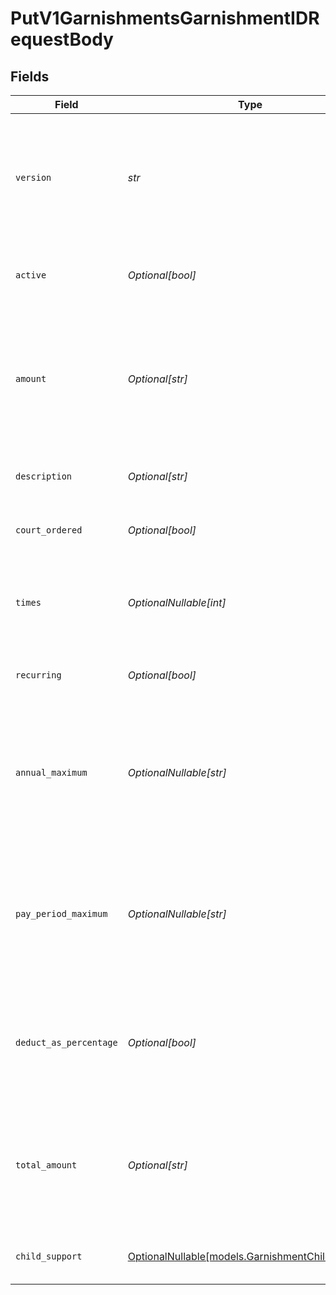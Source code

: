 # PutV1GarnishmentsGarnishmentIDRequestBody


## Fields

| Field                                                                                                                                                                         | Type                                                                                                                                                                          | Required                                                                                                                                                                      | Description                                                                                                                                                                   |
| ----------------------------------------------------------------------------------------------------------------------------------------------------------------------------- | ----------------------------------------------------------------------------------------------------------------------------------------------------------------------------- | ----------------------------------------------------------------------------------------------------------------------------------------------------------------------------- | ----------------------------------------------------------------------------------------------------------------------------------------------------------------------------- |
| `version`                                                                                                                                                                     | *str*                                                                                                                                                                         | :heavy_check_mark:                                                                                                                                                            | The current version of the object. See the [versioning guide](https://docs.gusto.com/embedded-payroll/docs/versioning#object-layer) for information on how to use this field. |
| `active`                                                                                                                                                                      | *Optional[bool]*                                                                                                                                                              | :heavy_minus_sign:                                                                                                                                                            | Whether or not this garnishment is currently active.                                                                                                                          |
| `amount`                                                                                                                                                                      | *Optional[str]*                                                                                                                                                               | :heavy_minus_sign:                                                                                                                                                            | The amount of the garnishment. Either a percentage or a fixed dollar amount. Represented as a float, e.g. "8.00".                                                             |
| `description`                                                                                                                                                                 | *Optional[str]*                                                                                                                                                               | :heavy_minus_sign:                                                                                                                                                            | The description of the garnishment.                                                                                                                                           |
| `court_ordered`                                                                                                                                                               | *Optional[bool]*                                                                                                                                                              | :heavy_minus_sign:                                                                                                                                                            | Whether the garnishment is court ordered.                                                                                                                                     |
| `times`                                                                                                                                                                       | *OptionalNullable[int]*                                                                                                                                                       | :heavy_minus_sign:                                                                                                                                                            | The number of times to apply the garnishment. Ignored if recurring is true.                                                                                                   |
| `recurring`                                                                                                                                                                   | *Optional[bool]*                                                                                                                                                              | :heavy_minus_sign:                                                                                                                                                            | Whether the garnishment should recur indefinitely.                                                                                                                            |
| `annual_maximum`                                                                                                                                                              | *OptionalNullable[str]*                                                                                                                                                       | :heavy_minus_sign:                                                                                                                                                            | The maximum deduction per annum. A null value indicates no maximum. Represented as a float, e.g. "200.00".                                                                    |
| `pay_period_maximum`                                                                                                                                                          | *OptionalNullable[str]*                                                                                                                                                       | :heavy_minus_sign:                                                                                                                                                            | The maximum deduction per pay period. A null value indicates no maximum. Represented as a float, e.g. "16.00".                                                                |
| `deduct_as_percentage`                                                                                                                                                        | *Optional[bool]*                                                                                                                                                              | :heavy_minus_sign:                                                                                                                                                            | Whether the amount should be treated as a percentage to be deducted per pay period.                                                                                           |
| `total_amount`                                                                                                                                                                | *Optional[str]*                                                                                                                                                               | :heavy_minus_sign:                                                                                                                                                            | A maximum total deduction for the lifetime of this garnishment. A null value indicates no maximum.                                                                            |
| `child_support`                                                                                                                                                               | [OptionalNullable[models.GarnishmentChildSupport]](../models/garnishmentchildsupport.md)                                                                                      | :heavy_minus_sign:                                                                                                                                                            | Additional child support order details                                                                                                                                        |